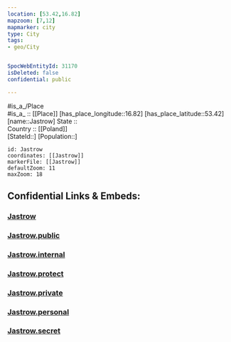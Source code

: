 ```yaml
---
location: [53.42,16.82] 
mapzoom: [7,12] 
mapmarker: city 
type: City
tags:
- geo/City


SpocWebEntityId: 31170
isDeleted: false
confidential: public

---
```

#is_a_/Place  
#is_a_ :: [[Place]] 
[has_place_longitude::16.82] 
[has_place_latitude::53.42] 
[name::Jastrow] 
State ::  
Country :: [[Poland]]  
[StateId::] 
[Population::] 



```leaflet
id: Jastrow
coordinates: [[Jastrow]] 
markerFile: [[Jastrow]] 
defaultZoom: 11 
maxZoom: 18
```


## Confidential Links & Embeds: 

### [Jastrow](/_Standards/Earth/Continent/Europe/Europe~East/Poland/Provinces~Poland/Greater_Poland/City/Jastrow.md) 

### [Jastrow.public](/_public/Earth/Continent/Europe/Europe~East/Poland/Provinces~Poland/Greater_Poland/City/Jastrow.public.md) 

### [Jastrow.internal](/_internal/Earth/Continent/Europe/Europe~East/Poland/Provinces~Poland/Greater_Poland/City/Jastrow.internal.md) 

### [Jastrow.protect](/_protect/Earth/Continent/Europe/Europe~East/Poland/Provinces~Poland/Greater_Poland/City/Jastrow.protect.md) 

### [Jastrow.private](/_private/Earth/Continent/Europe/Europe~East/Poland/Provinces~Poland/Greater_Poland/City/Jastrow.private.md) 

### [Jastrow.personal](/_personal/Earth/Continent/Europe/Europe~East/Poland/Provinces~Poland/Greater_Poland/City/Jastrow.personal.md) 

### [Jastrow.secret](/_secret/Earth/Continent/Europe/Europe~East/Poland/Provinces~Poland/Greater_Poland/City/Jastrow.secret.md)

